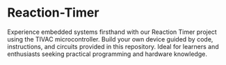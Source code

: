 # Reaction-Timer
Experience embedded systems firsthand with our Reaction Timer project using the TIVAC microcontroller. Build your own device guided by code, instructions, and circuits provided in this repository. Ideal for learners and enthusiasts seeking practical programming and hardware knowledge.
